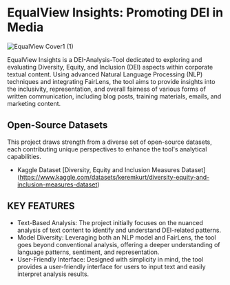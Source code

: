 # EqualView Insights: Promoting DEI in Media




![EqualView Cover1 (1)](https://github.com/akanksha-2002/EqualViewAI/assets/94109994/a271d8b9-f8eb-4456-ad37-3b8f468a6446)





EqualView Insights is a DEI-Analysis-Tool dedicated to exploring and evaluating Diversity, Equity, and Inclusion (DEI) aspects within corporate textual content. Using advanced Natural Language Processing (NLP) techniques and integrating FairLens, the tool aims to provide insights into the inclusivity, representation, and overall fairness of various forms of written communication, including blog posts, training materials, emails, and marketing content.
## Open-Source Datasets
This project draws strength from a diverse set of open-source datasets, each contributing unique perspectives to enhance the tool's analytical capabilities. 
- Kaggle Dataset [Diversity, Equity and Inclusion Measures Dataset] (https://www.kaggle.com/datasets/keremkurt/diversity-equity-and-inclusion-measures-dataset)

## KEY FEATURES
- Text-Based Analysis: The project initially focuses on the nuanced analysis of text content to identify and understand DEI-related patterns.
- Model Diversity: Leveraging both an NLP model and FairLens, the tool goes beyond conventional analysis, offering a deeper understanding of language patterns, sentiment, and representation.
- User-Friendly Interface: Designed with simplicity in mind, the tool provides a user-friendly interface for users to input text and easily interpret analysis results.
  


